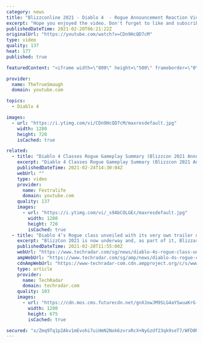 ```yaml
---
category: news
title: "Blizzconline 2021 - Diablo 4  - Rogue Announcement Reaction Video!"
excerpt: "Hope you enjoyed the video. Don't forget to like and subscribe! Join me LIVE on Twitch at https://www.twitch.tv/thetruesmaugh​​ Merch: ..."
publishedDateTime: 2021-02-20T06:21:22Z
originalUrl: "https://youtube.com/watch?v=CDn9HcQD7cM"
type: video
quality: 137
heat: 177
published: true

featuredContent: "<iframe width=\"800\" height=\"500\" frameborder=\"0\" src=\"https://www.youtube.com/embed/CDn9HcQD7cM\" allow=\"accelerometer; autoplay; encrypted-media; gyroscope; picture-in-picture\" allowfullscreen></iframe>"

provider:
  name: TheTrueSmaugh
  domain: youtube.com

topics:
  - Diablo 4

images:
  - url: "https://i.ytimg.com/vi/CDn9HcQD7cM/maxresdefault.jpg"
    width: 1280
    height: 720
    isCached: true

related:
  - title: "Diablo 4 Classes Rogue Gameplay Summary (Blizzcon 2021 Announcement)"
    excerpt: "Diablo 4 Classes Rogue Gameplay Summary (Blizzcon 2021 Announcement). Everything about the Rogue Class that was announced during Blizzconlive 2021 ..."
    publishedDateTime: 2021-02-24T14:30:04Z
    webUrl: ""
    type: video
    provider:
      name: Fextralife
      domain: youtube.com
    quality: 137
    images:
      - url: "https://i.ytimg.com/vi/_s9AbCOLGEc/maxresdefault.jpg"
        width: 1280
        height: 720
        isCached: true
  - title: "Diablo 4’s Rogue class unveiled with its very own trailer during BlizzCon 2021"
    excerpt: "BlizzCon 2021 is now underway and, as part of it, Blizzard has revealed Diablo 4’s fourth character class: the Rogue. Joining the already-revealed Sorceress, Barbarian and Druid classes, the Rogue is ..."
    publishedDateTime: 2021-02-20T11:55:00Z
    webUrl: "https://www.techradar.com/sg/news/diablo-4s-rogue-class-unveiled-with-its-very-own-trailer-at-blizzcon-2021"
    ampWebUrl: "https://www.techradar.com/sg/amp/news/diablo-4s-rogue-class-unveiled-with-its-very-own-trailer-at-blizzcon-2021"
    cdnAmpWebUrl: "https://www-techradar-com.cdn.ampproject.org/c/s/www.techradar.com/sg/amp/news/diablo-4s-rogue-class-unveiled-with-its-very-own-trailer-at-blizzcon-2021"
    type: article
    provider:
      name: TechRadar
      domain: techradar.com
    quality: 103
    images:
      - url: "https://cdn.mos.cms.futurecdn.net/gnXJowJM9SLG4aYSwuaKrG-1200-80.jpg"
        width: 1200
        height: 675
        isCached: true

secured: "x/Zmq9Tq1p2Akv1mEvohi7uiHmN2Nok6zvrxRcX+NyGzdf23qk9seT7/WFD0MMpeGXX5Snd+S4+IjPwl2v+1hhTZX66Hi9iBXTqzCntpqI8tRVF8VL1bgNfQrH9IKO/ng6TPkb9b5bM3Yr6IkGzuEWMYF2Abvf27SRfk5qfCz1oxvC6G8xNL/axKLxVyKBNgToCGTT+qC6p9mIWHG3nseI/nFQoTKF8gx4vDQdfjiBKh4GHraBIB6fAEvkc2mvgqdSKcIrltTXPOe5z2yR7MLcwsEzoMNkPmOnmOIDkRL0AyFd8axe+4k5HdgQw+NXTsFFGgbAVfyHmm7NSpLmWX8TxkvQug0gHIhCjtTd9DDlGLTqRKOYWy4Kfwykb0H6Cqv8cbfI6vvd8GF6lKVtmDe8ooWqCts3IZK/6UErOzyREwHKsJiFwR0pS1AQyoizWe;xjLH7PpsdD/wJ4TmWrBdtw=="
---
```


